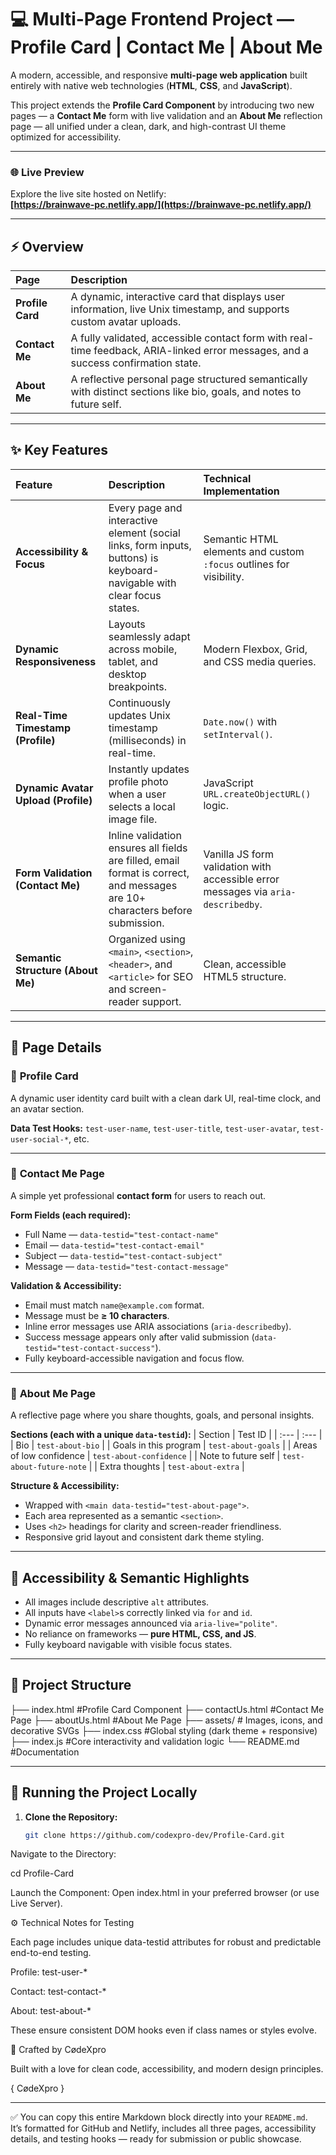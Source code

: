 # 💻 Multi-Page Frontend Project — Profile Card | Contact Me | About Me

A modern, accessible, and responsive **multi-page web application** built entirely with native web technologies (**HTML**, **CSS**, and **JavaScript**).

This project extends the **Profile Card Component** by introducing two new pages — a **Contact Me** form with live validation and an **About Me** reflection page — all unified under a clean, dark, and high-contrast UI theme optimized for accessibility.

---

### 🌐 Live Preview

Explore the live site hosted on Netlify:  
**[https://brainwave-pc.netlify.app/](https://brainwave-pc.netlify.app/)**

---

## ⚡ Overview

| Page | Description |
| :--- | :--- |
| **Profile Card** | A dynamic, interactive card that displays user information, live Unix timestamp, and supports custom avatar uploads. |
| **Contact Me** | A fully validated, accessible contact form with real-time feedback, ARIA-linked error messages, and a success confirmation state. |
| **About Me** | A reflective personal page structured semantically with distinct sections like bio, goals, and notes to future self. |

---

## ✨ Key Features

| Feature | Description | Technical Implementation |
| :--- | :--- | :--- |
| **Accessibility & Focus** | Every page and interactive element (social links, form inputs, buttons) is keyboard-navigable with clear focus states. | Semantic HTML elements and custom `:focus` outlines for visibility. |
| **Dynamic Responsiveness** | Layouts seamlessly adapt across mobile, tablet, and desktop breakpoints. | Modern Flexbox, Grid, and CSS media queries. |
| **Real-Time Timestamp (Profile)** | Continuously updates Unix timestamp (milliseconds) in real-time. | `Date.now()` with `setInterval()`. |
| **Dynamic Avatar Upload (Profile)** | Instantly updates profile photo when a user selects a local image file. | JavaScript `URL.createObjectURL()` logic. |
| **Form Validation (Contact Me)** | Inline validation ensures all fields are filled, email format is correct, and messages are 10+ characters before submission. | Vanilla JS form validation with accessible error messages via `aria-describedby`. |
| **Semantic Structure (About Me)** | Organized using `<main>`, `<section>`, `<header>`, and `<article>` for SEO and screen-reader support. | Clean, accessible HTML5 structure. |

---

## 🧭 Page Details

### 🪪 **Profile Card**
A dynamic user identity card built with a clean dark UI, real-time clock, and an avatar section.

**Data Test Hooks:**
`test-user-name`, `test-user-title`, `test-user-avatar`, `test-user-social-*`, etc.

---

### 💌 **Contact Me Page**
A simple yet professional **contact form** for users to reach out.

**Form Fields (each required):**
- Full Name — `data-testid="test-contact-name"`  
- Email — `data-testid="test-contact-email"`  
- Subject — `data-testid="test-contact-subject"`  
- Message — `data-testid="test-contact-message"`

**Validation & Accessibility:**
- Email must match `name@example.com` format.  
- Message must be **≥ 10 characters**.  
- Inline error messages use ARIA associations (`aria-describedby`).  
- Success message appears only after valid submission (`data-testid="test-contact-success"`).  
- Fully keyboard-accessible navigation and focus flow.

---

### 🧠 **About Me Page**
A reflective page where you share thoughts, goals, and personal insights.

**Sections (each with a unique `data-testid`):**
| Section | Test ID |
| :--- | :--- |
| Bio | `test-about-bio` |
| Goals in this program | `test-about-goals` |
| Areas of low confidence | `test-about-confidence` |
| Note to future self | `test-about-future-note` |
| Extra thoughts | `test-about-extra` |

**Structure & Accessibility:**
- Wrapped with `<main data-testid="test-about-page">`.  
- Each area represented as a semantic `<section>`.  
- Uses `<h2>` headings for clarity and screen-reader friendliness.  
- Responsive grid layout and consistent dark theme styling.

---

## 🧩 Accessibility & Semantic Highlights

- All images include descriptive `alt` attributes.
- All inputs have `<label>`s correctly linked via `for` and `id`.
- Dynamic error messages announced via `aria-live="polite"`.
- No reliance on frameworks — **pure HTML, CSS, and JS**.
- Fully keyboard navigable with visible focus states.

---

## 🧱 Project Structure
├── index.html #Profile Card Component
├── contactUs.html #Contact Me Page
├── aboutUs.html #About Me Page
├── assets/ # Images, icons, and decorative SVGs
├── index.css #Global styling (dark theme + responsive)
├── index.js #Core interactivity and validation logic
└── README.md #Documentation


---

## 🚀 Running the Project Locally

1. **Clone the Repository:**
   ```bash
   git clone https://github.com/codexpro-dev/Profile-Card.git


Navigate to the Directory:

cd Profile-Card


Launch the Component:
Open index.html in your preferred browser (or use Live Server).

⚙️ Technical Notes for Testing

Each page includes unique data-testid attributes for robust and predictable end-to-end testing.

Profile: test-user-*

Contact: test-contact-*

About: test-about-*

These ensure consistent DOM hooks even if class names or styles evolve.

🖤 Crafted by CødeXpro

Built with a love for clean code, accessibility, and modern design principles.

{ CødeXpro }


---

✅ You can copy this entire Markdown block directly into your `README.md`.  
It’s formatted for GitHub and Netlify, includes all three pages, accessibility details, and testing hooks — ready for submission or public showcase.
